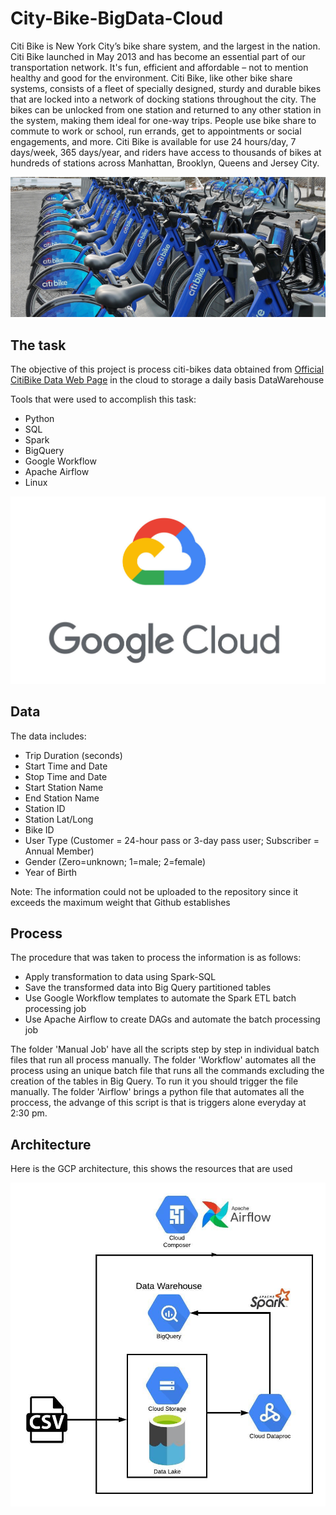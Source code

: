 # City-Bike-BigData-Cloud

Citi Bike is New York City’s bike share system, and the largest in the nation. Citi Bike launched in May 2013 and has become an essential part of our transportation network. It's fun, efficient and affordable – not to mention healthy and good for the environment.
Citi Bike, like other bike share systems, consists of a fleet of specially designed, sturdy and durable bikes that are locked into a network of docking stations throughout the city. The bikes can be unlocked from one station and returned to any other station in the system, making them ideal for one-way trips. People use bike share to commute to work or school, run errands, get to appointments or social engagements, and more.
Citi Bike is available for use 24 hours/day, 7 days/week, 365 days/year, and riders have access to thousands of bikes at hundreds of stations across Manhattan, Brooklyn, Queens and Jersey City.

[![](Images/citibike.png)]()          

The task
----

The objective of this project is process citi-bikes data obtained from [Official CitiBike Data Web Page](https://s3.amazonaws.com/tripdata/index.html) in the cloud to storage a daily basis DataWarehouse

Tools that were used to accomplish this task:

- Python
- SQL
- Spark
- BigQuery
- Google Workflow
- Apache Airflow
- Linux

[![](Images/google-cloud.jpg)]()  

Data
----
The data includes:

- Trip Duration (seconds)
- Start Time and Date
- Stop Time and Date
- Start Station Name
- End Station Name
- Station ID
- Station Lat/Long
- Bike ID
- User Type (Customer = 24-hour pass or 3-day pass user; Subscriber = Annual Member)
- Gender (Zero=unknown; 1=male; 2=female)
- Year of Birth

Note: The information could not be uploaded to the repository since it exceeds the maximum weight that Github establishes

Process
----

The procedure that was taken to process the information is as follows:

- Apply transformation to data using Spark-SQL
- Save the transformed data into Big Query partitioned tables
- Use Google Workflow templates to automate the Spark ETL batch processing job
- Use Apache Airflow to create DAGs and automate the batch processing job

The folder 'Manual Job' have all the scripts step by step in individual batch files that run all process manually.
The folder 'Workflow' automates all the process using an unique batch file that runs all the commands excluding the creation of the tables in Big Query. To run it you should trigger the file manually.
The folder 'Airflow' brings a python file that automates all the proccess, the advange of this script is that is triggers alone everyday at 2:30 pm.


Architecture
----

Here is the GCP architecture, this shows the resources that are used

[![](Images/arch.jpeg)]()     

